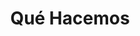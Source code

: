 ---
title: Qué Hacemos
title_seo: ''
slug: que-hacemos
description: ''
image: ''
toc: false
draft: false
noindex: true
---